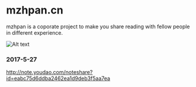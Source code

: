 # mzhpan.cn
mzhpan is a coporate project to make you share reading with fellow people in different experience.

![Alt text](http://snoopy-blog.oss-cn-shanghai.aliyuncs.com/oss-id-1495848324291)

### 2017-5-27
http://note.youdao.com/noteshare?id=eabc75d6ddba2462ea1d9deb3f5aa7ea
